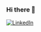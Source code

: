 ### Hi there 👋

[![LinkedIn](https://img.shields.io/badge/-LinkedIn-blue?style=flat-square&logo=linkedin&logoColor=white&link=https://www.linkedin.com/in/your_username/)]([https://www.linkedin.com/in/your_username/](https://www.linkedin.com/in/david-legosz-5b9007149/))


<!--
**Dlegosz/Dlegosz** is a ✨ _special_ ✨ repository because its `README.md` (this file) appears on your GitHub profile.

Here are some ideas to get you started:

- 🔭 I’m currently working on ...
- 🌱 I’m currently learning ...
- 👯 I’m looking to collaborate on ...
- 🤔 I’m looking for help with ...
- 💬 Ask me about ...
- 📫 How to reach me: ...
- 😄 Pronouns: ...
- ⚡ Fun fact: ...
-->
